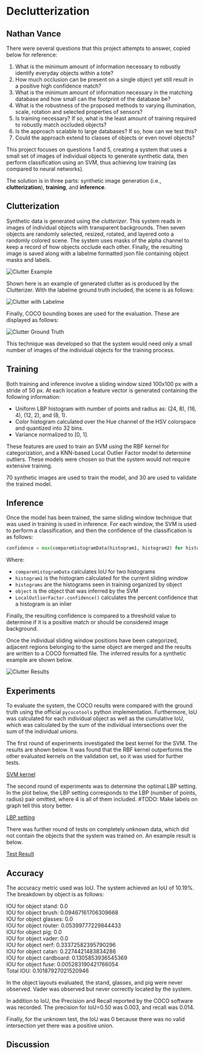 # Declutterization
## Nathan Vance

There were several questions that this project attempts to answer, copied below for reference:

 1. What is the minimum amount of information necessary to robustly identify everyday objects within a tote?
 2. How much occlusion can be present on a single object yet still result in a positive high confidence match?
 3. What is the minimum amount of information necessary in the matching database and how small can the footprint of the database be?
 4. What is the robustness of the proposed methods to varying illumination, scale, rotation and selected properties of sensors?
 5. Is training necessary? If so, what is the least amount of training required to robustly match occluded objects?
 6. Is the approach scalable to large databases? If so, how can we test this?
 7. Could the approach extend to classes of objects or even novel objects?

This project focuses on questions 1 and 5, creating a system that uses a small set of images of individual objects to generate synthetic data, then perform classification using an SVM, thus achieving low training (as compared to neural networks).

The solution is in three parts: synthetic image generation (i.e., **clutterization**), **training**, and **inference**.

## Clutterization

Synthetic data is generated using the *clutterizer*. This system reads in images of individual objects with transparent backgrounds. Then seven objects are randomly selected, resized, rotated, and layered onto a randomly colored scene. The system uses masks of the alpha channel to keep a record of how objects occlude each other. Finally, the resulting image is saved along with a labelme formatted json file containing object masks and labels.

![Clutter Example](generated71.jpg)

Shown here is an example of generated clutter as is produced by the Clutterizer. With the labelme ground truth included, the scene is as follows:

![Clutter with Labelme](clutter.jpg)

Finally, COCO bounding boxes are used for the evaluation. These are displayed as follows:

![Clutter Ground Truth](genTruth.jpg)

This technique was developed so that the system would need only a small number of images of the individual objects for the training process.

## Training

Both training and inference involve a sliding window sized 100x100 px with a stride of 50 px. At each location a feature vector is generated containing the following information:

 * Uniform LBP histogram with number of points and radius as: (24, 8), (16, 4), (12, 2), and (8, 1).
 * Color histogram calculated over the Hue channel of the HSV colorspace and quantized into 32 bins.
 * Variance normalized to [0, 1].

These features are used to train an SVM using the RBF kernel for categorization, and a KNN-based Local Outlier Factor model to determine outliers. These models were chosen so that the system would not require extensive training.

70 synthetic images are used to train the model, and 30 are used to validate the trained model.

## Inference

Once the model has been trained, the same sliding window technique that was used in training is used in inference. For each window, the SVM is used to perform a classification, and then the confidence of the classification is as follows:

```python
confidence = max(compareHistogramData(histogram1, histogram2) for histogram2 in histograms[object]) * LocalOutlierFactor.confidence(histogram1)
```

Where:

 * `compareHistogramData` calculates IoU for two histograms
 * `histogram1` is the histogram calculated for the current sliding window
 * `histograms` are the histograms seen in training organized by object
 * `object` is the object that was inferred by the SVM
 * `LocalOutlierFactor.confidence()` calculates the percent confidence that a histogram is an inlier

Finally, the resulting confidence is compared to a threshold value to determine if it is a positive match or should be considered image background.

Once the individual sliding window positions have been categorized, adjacent regions belonging to the same object are merged and the results are written to a COCO formatted file. The inferred results for a synthetic example are shown below.

![Clutter Results](results.png)

## Experiments

To evaluate the system, the COCO results were compared with the ground truth using the official `pycocotools` python implementation. Furthermore, IoU was calculated for each individual object as well as the cumulative IoU, which was calculated by the sum of the individual intersections over the sum of the individual unions.

The first round of experiments investigated the best kernel for the SVM. The results are shown below. It was found that the RBF kernel outperforms the other evaluated kernels on the validation set, so it was used for further tests.

[SVM kernel](kernelIoU.png)

The second round of experiments was to determine the optimal LBP setting. In the plot below, the LBP setting corresponds to the LBP (number of points, radius) pair omitted, where 4 is all of them included. #TODO: Make labels on graph tell this story better.

[LBP setting](lbpIoU.png)

There was further round of tests on completely unknown data, which did not contain the objects that the system was trained on. An example result is below.

[Test Result](unknown1.png)

## Accuracy

The accuracy metric used was IoU. The system achieved an IoU of 10.19%. The breakdown by object is as follows:

IOU for object stand: 0.0  
IOU for object brush: 0.09467161706309668  
IOU for object glasses: 0.0  
IOU for object router: 0.05399777229844433  
IOU for object pig: 0.0  
IOU for object vader: 0.0  
IOU for object nerf: 0.33372582395790296  
IOU for object catan: 0.2274421483834286  
IOU for object cardboard: 0.1305853936545369  
IOU for object fuse: 0.005283190421766054  
Total IOU: 0.10187927021520946

In the object layouts evaluated, the stand, glasses, and pig were never observed. Vader was observed but never correctly located by the system.

In addition to IoU, the Precision and Recall reported by the COCO software was recorded. The precision for IoU=0.50 was 0.003, and recall was 0.014.

Finally, for the unknown test, the IoU was 0 because there was no valid intersection yet there was a positive union.

## Discussion


